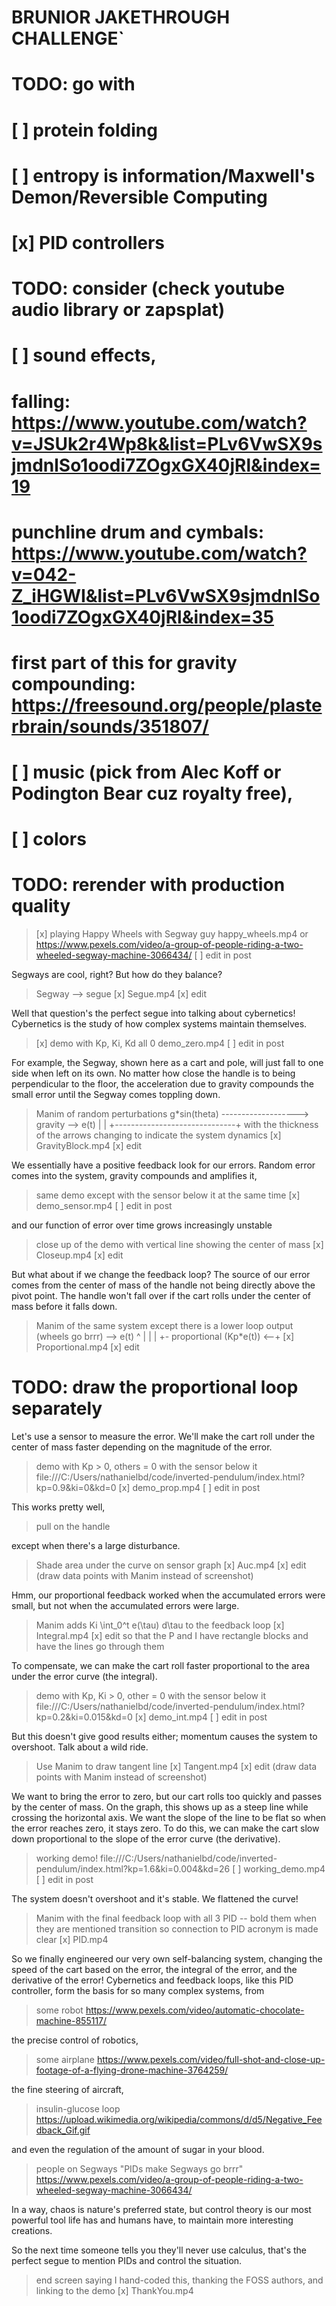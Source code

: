# BRUNIOR JAKETHROUGH CHALLENGE`

# TODO: go with
# [ ] protein folding
# [ ] entropy is information/Maxwell's Demon/Reversible Computing
# [x] PID controllers

# TODO: consider (check youtube audio library or zapsplat)
# [ ] sound effects, 
#   falling: https://www.youtube.com/watch?v=JSUk2r4Wp8k&list=PLv6VwSX9sjmdnlSo1oodi7ZOgxGX40jRl&index=19
#   punchline drum and cymbals: https://www.youtube.com/watch?v=042-Z_iHGWI&list=PLv6VwSX9sjmdnlSo1oodi7ZOgxGX40jRl&index=35
#   first part of this for gravity compounding: https://freesound.org/people/plasterbrain/sounds/351807/
# [ ] music (pick from Alec Koff or Podington Bear cuz royalty free), 
# [ ] colors

# TODO: rerender with production quality

> [x] playing Happy Wheels with Segway guy
> happy_wheels.mp4
> or https://www.pexels.com/video/a-group-of-people-riding-a-two-wheeled-segway-machine-3066434/
> [ ] edit in post

Segways are cool, right? But how do they balance?

> Segway --> segue
> [x] Segue.mp4
> [x] edit

Well that question's the perfect segue into talking about cybernetics! Cybernetics is the study of how complex systems maintain themselves.

> [x] demo with Kp, Ki, Kd all 0
> demo_zero.mp4
> [ ] edit in post

For example, the Segway, shown here as a cart and pole, will just fall to one side when left on its own. No matter how close the handle is to being perpendicular to the floor, the acceleration due to gravity compounds the small error until the Segway comes toppling down.

> Manim of 
> random perturbations g*sin(theta)
> ------------------->    gravity   --> e(t)
>         |                              |
>         +------------------------------+
> with the thickness of the arrows changing to indicate the system dynamics
> [x] GravityBlock.mp4
> [x] edit

We essentially have a positive feedback look for our errors. Random error comes into the system, gravity compounds and amplifies it, 

> same demo except with the sensor below it at the same time
> [x] demo_sensor.mp4
> [ ] edit in post

and our function of error over time grows increasingly unstable

> close up of the demo with vertical line showing the center of mass
> [x] Closeup.mp4
> [x] edit

But what about if we change the feedback loop? The source of our error comes from the center of mass of the handle not being directly above the pivot point. The handle won't fall over if the cart rolls under the center of mass before it falls down.

> Manim of the same system except there is a lower loop
> output (wheels go brrr) --> e(t)
>  ^                            |
>  |                            |
>  +- proportional (Kp*e(t)) <--+
> [x] Proportional.mp4
> [x] edit

# TODO: draw the proportional loop separately 

Let's use a sensor to measure the error. We'll make the cart roll under the center of mass faster depending on the magnitude of the error.

> demo with Kp > 0, others = 0 with the sensor below it\
> file:///C:/Users/nathanielbd/code/inverted-pendulum/index.html?kp=0.9&ki=0&kd=0
> [x] demo_prop.mp4
> [ ] edit in post

This works pretty well, 

> pull on the handle

except when there's a large disturbance.

> Shade area under the curve on sensor graph
> [x] Auc.mp4
> [x] edit (draw data points with Manim instead of screenshot)

Hmm, our proportional feedback worked when the accumulated errors were small, but not when the accumulated errors were large.

> Manim adds Ki \int_0^t e(\tau) d\tau to the feedback loop
> [x] Integral.mp4
> [x] edit so that the P and I have rectangle blocks and have the lines go through them

To compensate, we can make the cart roll faster proportional to the area under the error curve (the integral). 

> demo with Kp, Ki > 0, other = 0 with the sensor below it
> file:///C:/Users/nathanielbd/code/inverted-pendulum/index.html?kp=0.2&ki=0.015&kd=0
> [x] demo_int.mp4
> [ ] edit in post

But this doesn't give good results either; momentum causes the system to overshoot. Talk about a wild ride.

> Use Manim to draw tangent line
> [x] Tangent.mp4
> [x] edit (draw data points with Manim instead of screenshot)

We want to bring the error to zero, but our cart rolls too quickly and passes by the center of mass. On the graph, this shows up as a steep line while crossing the horizontal axis. We want the slope of the line to be flat so when the error reaches zero, it stays zero. To do this, we can make the cart slow down proportional to the slope of the error curve (the derivative).

> working demo!
> file:///C:/Users/nathanielbd/code/inverted-pendulum/index.html?kp=1.6&ki=0.004&kd=26
> [ ] working_demo.mp4
> [ ] edit in post

The system doesn't overshoot and it's stable. We flattened the curve!

> Manim with the final feedback loop with all 3 PID -- bold them when they are mentioned
> transition so connection to PID acronym is made clear
> [x] PID.mp4

So we finally engineered our very own self-balancing system, changing the speed of the cart based on the error, the integral of the error, and the derivative of the error! Cybernetics and feedback loops, like this PID controller, form the basis for so many complex systems, from

> some robot
> https://www.pexels.com/video/automatic-chocolate-machine-855117/

the precise control of robotics,

> some airplane
> https://www.pexels.com/video/full-shot-and-close-up-footage-of-a-flying-drone-machine-3764259/

the fine steering of aircraft,

> insulin-glucose loop
> https://upload.wikimedia.org/wikipedia/commons/d/d5/Negative_Feedback_Gif.gif

and even the regulation of the amount of sugar in your blood.

> people on Segways "PIDs make Segways go brrr"
> https://www.pexels.com/video/a-group-of-people-riding-a-two-wheeled-segway-machine-3066434/

In a way, chaos is nature's preferred state, but control theory is our most powerful tool life has and humans have, to maintain more interesting creations.

So the next time someone tells you they'll never use calculus, that's the perfect segue to mention PIDs and control the situation.

> end screen saying I hand-coded this, thanking the FOSS authors, and linking to the demo
> [x] ThankYou.mp4